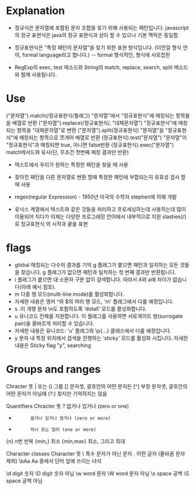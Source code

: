# Explanation
- 정규식은 문자열에 포함된 문자 조합을 찾기 위해 사용되는 패턴입니다. 
  javascript의 정규 표현식은 java의 정규 표현식과 상이 할 수 있으나
    기본 맥락은 동일함.

- 정규표현식은 "특정 패턴의 문자열"을 찾기 위한 표현 방식입니다.
  (이런걸 형식 언어, formal language라고 합니다.) 
-- formal 형식적인, 형식에 사로잡힌

- RegExp의 exec, test 메소드와 String의 match, replace, search, split 메소드와 함께 사용됩니다.

# Use
("문자열").match(/정규표현식/플래그) "문자열"에서 "정규표현식"에 매칭되는 항목들을 배열로 반환 
("문자열").replace(/정규표현식/, "대체문자열") "정규표현식"에 매칭되는 항목을 "대체문자열"로 변환
("문자열").split(정규표현식) "문자열"을 "정규표현식"에 매칭되는 항목으로 쪼개어 배열로 반환 
(정규표현식).test("문자열") "문자열"이 "정규표현식"과 매칭되면 true, 아니면 false반환 
(정규표현식).exec("문자열") match메서드와 유사(단, 무조건 첫번째 매칭 결과만 반환)

- 텍스트에서 우리가 원하는 특정한 패턴을 찾을 때 사용
- 찾아진 패턴을 다른 문자열로 변환 할때 
   특정한 패턴에 부합되는지 유효성 검사 할때 사용

- regex(regular Expression) - 1950년 미국의 수학자 stephen에 의해 개발
- 유닉스 계열에서 텍스트와 같은 것들을 처리하고 프로세싱하는데 사용하는데 
    많이 이용되어 지다가 이제는 다양한 프로그래밍 언어에서 내부적으로 지원 
  slashes(/) 로 정규표현식 의 시작과 끝을 표현


# flags
- global 매칭되는 다수의 결과를 기억
  g 플래그가 붙으면 패턴과 일치하는 모든 것들을 찾습니다. g 플래그가 없으면 패턴과 일치하는 첫 번째 결과만 반환됩니다.
- i 플래그가 붙으면 대·소문자 구분 없이 검색합니다. 따라서 A와 a에 차이가 없습니다(아래 예시 참조).
- m 다중 행 모드(multi-line mode)를 활성화합니다. 
- 자세한 내용은 앵커 ^와 $의 여러 행 모드, 'm' 플래그에서 다룰 예정입니다.
- s .이 개행 문자 \n도 포함하도록 ‘dotall’ 모드를 활성화합니다. 
- u 유니코드 전체를 지원합니다. 이 플래그를 사용하면 서로게이트 쌍(surrogate pair)을 올바르게 처리할 수 있습니다. 
- 자세한 내용은 유니코드: 'u' 플래그와 \p{...} 클래스에서 다룰 예정입니다.
- y 문자 내 특정 위치에서 검색을 진행하는 ‘sticky’ 모드를 활성화 시킵니다. 자세한 내용은 Sticky flag "y", searching

# Groups and ranges
Chracter	뜻
|			또는
()			그룹
[]			문자셋, 괄호안의 어떤 문자든
[^]			부정 문자셋, 괄호안의 어떤 문자가 아닐때
(?:)		찾지만 기억하지는 않음


Quantifiers
Chracter	뜻
?			없거나 있거나 (zero or one)
*			없거나 있거나 많거나 (zero or more)
+			하나 또는 많이 (one or more)
{n}			n번 반복
{min,}		최소
{min,max}	최소, 그리고 최대

Character classes
Character		뜻
\			특수 문자가 아닌 문자
.			어떤 글자 (줄바꿈 문자 제외)
\bAa        Aa 중에서 단어 앞에 쓰이는 녀석 


\d			digit 숫자
\D			digit 숫자 아님
\w			word 문자
\W			word 문자 아님
\s			space 공백
\S			space 공백 아님

